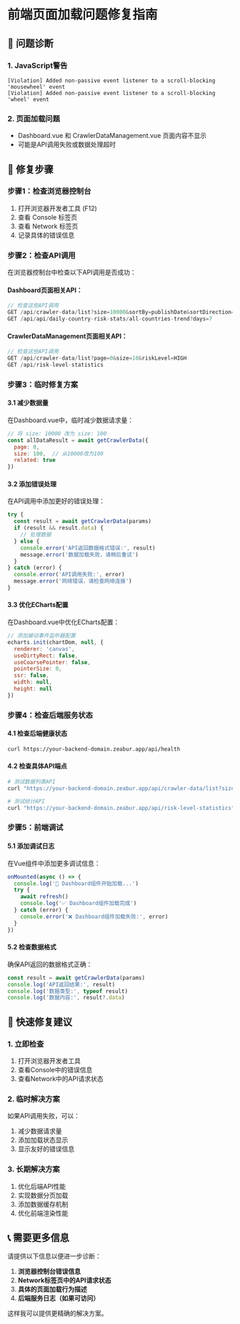 # 前端页面加载问题修复指南

## 🚨 问题诊断

### 1. JavaScript警告
```
[Violation] Added non-passive event listener to a scroll-blocking 'mousewheel' event
[Violation] Added non-passive event listener to a scroll-blocking 'wheel' event
```

### 2. 页面加载问题
- Dashboard.vue 和 CrawlerDataManagement.vue 页面内容不显示
- 可能是API调用失败或数据处理超时

## 🔧 修复步骤

### 步骤1：检查浏览器控制台
1. 打开浏览器开发者工具 (F12)
2. 查看 Console 标签页
3. 查看 Network 标签页
4. 记录具体的错误信息

### 步骤2：检查API调用
在浏览器控制台中检查以下API调用是否成功：

#### Dashboard页面相关API：
```javascript
// 检查这些API调用
GET /api/crawler-data/list?size=10000&sortBy=publishDate&sortDirection=desc&page=0&related=true
GET /api/api/daily-country-risk-stats/all-countries-trend?days=7
```

#### CrawlerDataManagement页面相关API：
```javascript
// 检查这些API调用
GET /api/crawler-data/list?page=0&size=10&riskLevel=HIGH
GET /api/risk-level-statistics
```

### 步骤3：临时修复方案

#### 3.1 减少数据量
在Dashboard.vue中，临时减少数据请求量：

```javascript
// 将 size: 10000 改为 size: 100
const allDataResult = await getCrawlerData({ 
  page: 0, 
  size: 100,  // 从10000改为100
  related: true 
})
```

#### 3.2 添加错误处理
在API调用中添加更好的错误处理：

```javascript
try {
  const result = await getCrawlerData(params)
  if (result && result.data) {
    // 处理数据
  } else {
    console.error('API返回数据格式错误:', result)
    message.error('数据加载失败，请稍后重试')
  }
} catch (error) {
  console.error('API调用失败:', error)
  message.error('网络错误，请检查网络连接')
}
```

#### 3.3 优化ECharts配置
在Dashboard.vue中优化ECharts配置：

```javascript
// 添加被动事件监听器配置
echarts.init(chartDom, null, {
  renderer: 'canvas',
  useDirtyRect: false,
  useCoarsePointer: false,
  pointerSize: 0,
  ssr: false,
  width: null,
  height: null
})
```

### 步骤4：检查后端服务状态

#### 4.1 检查后端健康状态
```bash
curl https://your-backend-domain.zeabur.app/api/health
```

#### 4.2 检查具体API端点
```bash
# 测试数据列表API
curl "https://your-backend-domain.zeabur.app/api/crawler-data/list?size=10&page=0"

# 测试统计API
curl "https://your-backend-domain.zeabur.app/api/risk-level-statistics"
```

### 步骤5：前端调试

#### 5.1 添加调试日志
在Vue组件中添加更多调试信息：

```javascript
onMounted(async () => {
  console.log('🚀 Dashboard组件开始加载...')
  try {
    await refresh()
    console.log('✅ Dashboard组件加载完成')
  } catch (error) {
    console.error('❌ Dashboard组件加载失败:', error)
  }
})
```

#### 5.2 检查数据格式
确保API返回的数据格式正确：

```javascript
const result = await getCrawlerData(params)
console.log('API返回结果:', result)
console.log('数据类型:', typeof result)
console.log('数据内容:', result?.data)
```

## 🎯 快速修复建议

### 1. 立即检查
1. 打开浏览器开发者工具
2. 查看Console中的错误信息
3. 查看Network中的API请求状态

### 2. 临时解决方案
如果API调用失败，可以：
1. 减少数据请求量
2. 添加加载状态显示
3. 显示友好的错误信息

### 3. 长期解决方案
1. 优化后端API性能
2. 实现数据分页加载
3. 添加数据缓存机制
4. 优化前端渲染性能

## 📞 需要更多信息

请提供以下信息以便进一步诊断：

1. **浏览器控制台错误信息**
2. **Network标签页中的API请求状态**
3. **具体的页面加载行为描述**
4. **后端服务日志（如果可访问）**

这样我可以提供更精确的解决方案。
